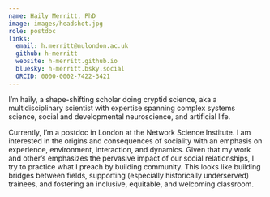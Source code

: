 ```yaml
---
name: Haily Merritt, PhD
image: images/headshot.jpg
role: postdoc
links:
  email: h.merritt@nulondon.ac.uk
  github: h-merritt
  website: h-merritt.github.io
  bluesky: h-merritt.bsky.social
  ORCID: 0000-0002-7422-3421
---
```


I’m haily, a shape-shifting scholar doing cryptid science, aka a multidisciplinary scientist with expertise spanning complex systems science, social and developmental neuroscience, and artificial life.

Currently, I’m a postdoc in London at the Network Science Institute. I am interested in the origins and consequences of sociality with an emphasis on experience, environment, interaction, and dynamics. Given that my work and other’s emphasizes the pervasive impact of our social relationships, I try to practice what I preach by building community. This looks like building bridges between fields, supporting (especially historically underserved) trainees, and fostering an inclusive, equitable, and welcoming classroom.
